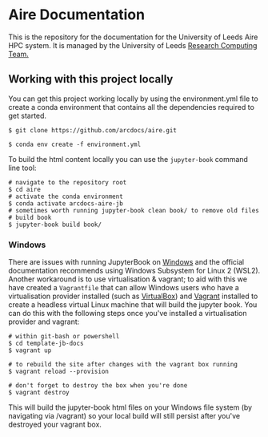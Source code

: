 # Aire Documentation

This is the repository for the documentation for the University of Leeds Aire HPC system. It is managed by the University of Leeds [Research Computing Team.](https://arc.leeds.ac.uk/profile_type/team/)

## Working with this project locally

You can get this project working locally by using the environment.yml file to create a conda environment that contains all the dependencies required to get started.

```{bash}
$ git clone https://github.com/arcdocs/aire.git

$ conda env create -f environment.yml
```

To build the html content locally you can use the `jupyter-book` command line tool:

```{bash}
# navigate to the repository root
$ cd aire 
# activate the conda environment 
$ conda activate arcdocs-aire-jb
# sometimes worth running jupyter-book clean book/ to remove old files
# build book
$ jupyter-book build book/
```
### Windows
There are issues with running JupyterBook on [Windows](https://jupyterbook.org/en/stable/advanced/windows.html) and the official documentation recommends using Windows Subsystem for Linux 2 (WSL2). Another workaround is to use virtualisation & vagrant; to aid with this we have created a `Vagrantfile` that can allow Windows users who have a virtualisation provider installed (such as [VirtualBox](https://www.virtualbox.org/)) and [Vagrant](https://www.vagrantup.com/) installed to create a headless virtual Linux machine that will build the jupyter book. You can do this with the following steps once you've installed a virtualisation provider and vagrant:
```
# within git-bash or powershell
$ cd template-jb-docs
$ vagrant up

# to rebuild the site after changes with the vagrant box running
$ vagrant reload --provision

# don't forget to destroy the box when you're done
$ vagrant destroy
```

This will build the jupyter-book html files on your Windows file system (by navigating via /vagrant) so your local build will still persist after you've destroyed your vagrant box.

